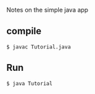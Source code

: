 Notes on the simple java app

## compile

```
$ javac Tutorial.java
```

## Run

```
$ java Tutorial
```